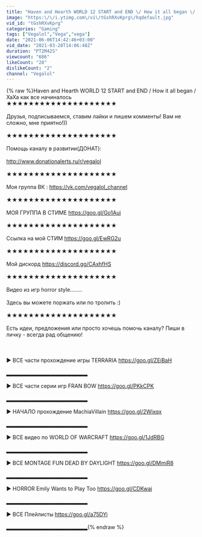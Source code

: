 ```yaml
---
title: "Haven and Hearth WORLD 12 START and END \/ How it all began \/ ХаХа как все начиналось"
image: "https:\/\/i.ytimg.com\/vi\/tGshRXvKprg\/hqdefault.jpg"
vid_id: "tGshRXvKprg"
categories: "Gaming"
tags: ["Vegalol","Vega","vega"]
date: "2021-06-06T14:42:46+03:00"
vid_date: "2021-03-28T14:06:48Z"
duration: "PT2M42S"
viewcount: "686"
likeCount: "28"
dislikeCount: "2"
channel: "Vegalol"
---
```

{% raw %}Haven and Hearth WORLD 12 START and END / How it all began / ХаХа как все начиналось <br />★★★★★★★★★★★★★★★★★★★★<br /><br />Друзья, подписываемся, ставим лайки и пишем комменты! Вам не сложно, мне приятно!))<br /><br />★★★★★★★★★★★★★★★★★★★★<br /><br />Помощь каналу в развитии(ДОНАТ):<br /><br /><a rel="nofollow" target="blank" href="http://www.donationalerts.ru/r/vegalol">http://www.donationalerts.ru/r/vegalol</a><br /><br />★★★★★★★★★★★★★★★★★★★★<br /><br />Моя группа ВК : <a rel="nofollow" target="blank" href="https://vk.com/vegalol_channel">https://vk.com/vegalol_channel</a><br /><br />★★★★★★★★★★★★★★★★★★★★<br /><br />МОЯ ГРУППА В СТИМЕ <a rel="nofollow" target="blank" href="https://goo.gl/Go1Aui">https://goo.gl/Go1Aui</a><br /><br />★★★★★★★★★★★★★★★★★★★★<br /><br />Ссылка на мой СТИМ <a rel="nofollow" target="blank" href="https://goo.gl/EwRG2u">https://goo.gl/EwRG2u</a><br /><br />★★★★★★★★★★★★★★★★★★★★<br /><br />Мой дискорд <a rel="nofollow" target="blank" href="https://discord.gg/CAxhfHS">https://discord.gg/CAxhfHS</a><br /><br />★★★★★★★★★★★★★★★★★★★★<br /><br />Видео из игр horror style........<br /><br />Здесь вы можете поржать или по тролить :)<br /><br />★★★★★★★★★★★★★★★★★★★★<br /><br />Есть идеи, предложения или просто хочешь помочь каналу? Пиши в личку - всегда рад общению!<br /><br /><br /><br />► ВСЕ части прохождение игры TERRARIA <a rel="nofollow" target="blank" href="https://goo.gl/ZEiBaH">https://goo.gl/ZEiBaH</a><br /><br />▂▂▂▂▂▂▂▂▂▂▂▂▂▂▂▂▂▂▂▂<br /><br />► ВСЕ части серии игр FRAN BOW <a rel="nofollow" target="blank" href="https://goo.gl/PKkCPK">https://goo.gl/PKkCPK</a><br /><br />▂▂▂▂▂▂▂▂▂▂▂▂▂▂▂▂▂▂▂▂<br /><br />► НАЧАЛО прохождение MachiaVillain <a rel="nofollow" target="blank" href="https://goo.gl/2Wixqx">https://goo.gl/2Wixqx</a><br /><br />▂▂▂▂▂▂▂▂▂▂▂▂▂▂▂▂▂▂▂▂<br /><br />► ВСЕ видео по WORLD OF WARCRAFT <a rel="nofollow" target="blank" href="https://goo.gl/1JdRBG">https://goo.gl/1JdRBG</a><br /><br />▂▂▂▂▂▂▂▂▂▂▂▂▂▂▂▂▂▂▂▂<br /><br />► ВСЕ MONTAGE FUN DEAD BY DAYLIGHT <a rel="nofollow" target="blank" href="https://goo.gl/DMmiR8">https://goo.gl/DMmiR8</a><br /><br />▂▂▂▂▂▂▂▂▂▂▂▂▂▂▂▂▂▂▂▂<br /><br />► HORROR Emily Wants to Play Too  <a rel="nofollow" target="blank" href="https://goo.gl/CDKwaj">https://goo.gl/CDKwaj</a><br /><br />▂▂▂▂▂▂▂▂▂▂▂▂▂▂▂▂▂▂▂▂<br /><br />► ВСЕ Плейлисты <a rel="nofollow" target="blank" href="https://goo.gl/a75DYi">https://goo.gl/a75DYi</a><br /><br />▂▂▂▂▂▂▂▂▂▂▂▂▂▂▂▂▂▂▂▂{% endraw %}
